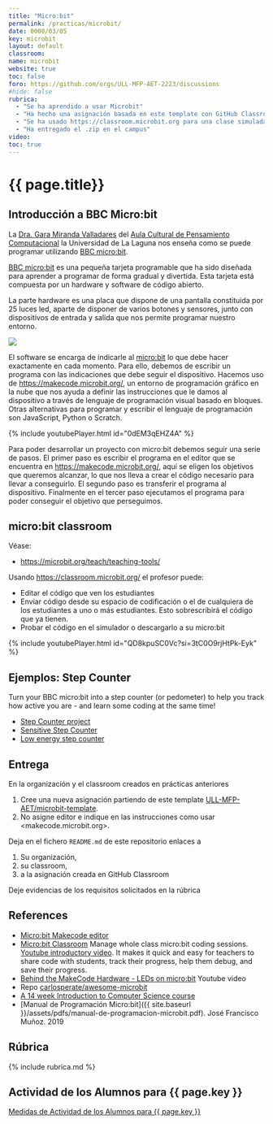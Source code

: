 ```yaml
---
title: "Micro:bit"
permalink: /practicas/microbit/
date: 0000/03/05
key: microbit
layout: default
classroom: 
name: microbit
website: true
toc: false
foro: https://github.com/orgs/ULL-MFP-AET-2223/discussions
#hide: false
rubrica:
  - "Se ha aprendido a usar Microbit"
  - "Ha hecho una asignación basada en este template con GitHub Classroom en la que el editor asociado es makecode.microbit.org"
  - "Se ha usado https://classroom.microbit.org para una clase simulada"
  - "Ha entregado el .zip en el campus"
video: 
toc: true
---
```



# {{ page.title}}

## Introducción a BBC Micro:bit

La [Dra. Gara Miranda Valladares](https://portalciencia.ull.es/investigadores/81584/detalle) del [Aula Cultural de Pensamiento Computacional](https://sites.google.com/a/ull.edu.es/pensamiento-computacional/) la Universidad de La Laguna nos enseña como se puede programar  utilizando [BBC micro:bit](https://microbit.org/).

[BBC micro:bit](https://microbit.org/) es una pequeña tarjeta programable que ha sido diseñada para aprender a programar de forma gradual y divertida. Esta tarjeta está compuesta por un hardware y software de código abierto.

La parte hardware es una placa que dispone de una pantalla constituida por 25 luces led, aparte de disponer de varios botones y sensores, junto con dispositivos de entrada y salida que nos permite programar nuestro entorno.

![](https://cdn.sanity.io/images/ajwvhvgo/production/4cfb4a0c22aa25164ba6f5f9cb4ae2d53cbf35ba-2577x1068.png?w=653&q=80&fit=max&auto=format)

El software se encarga de indicarle al [micro:bit](https://microbit.org/) lo que debe hacer exactamente en cada momento. Para ello, debemos de escribir un programa con las indicaciones que debe seguir el dispositivo. Hacemos uso de <https://makecode.microbit.org/>, un entorno de programación gráfico en la nube que nos ayuda a definir las instrucciones que le damos al dispositivo a través de lenguaje de programación visual basado en bloques. Otras alternativas para programar y escribir el lenguaje de programación son JavaScript, Python o Scratch.


{% include youtubePlayer.html id="0dEM3qEHZ4A" %}

Para poder desarrollar un proyecto con micro:bit debemos seguir una serie de pasos. El primer paso es escribir el programa en el editor que se encuentra en <https://makecode.microbit.org/>, aquí  se eligen los objetivos que queremos alcanzar, lo que nos lleva a crear el código necesario para llevar a conseguirlo. El segundo paso es transferir el programa al dispositivo. Finalmente en el tercer paso ejecutamos el programa para poder conseguir el objetivo que perseguimos.

## micro:bit classroom

Véase:

* <https://microbit.org/teach/teaching-tools/>

Usando <https://classroom.microbit.org/> el profesor puede:

- Editar el código que ven los estudiantes 
- Enviar código desde su espacio de codificación o el de cualquiera de los estudiantes a uno o más estudiantes. Esto sobrescribirá el código que ya tienen.
- Probar el código en el simulador o descargarlo a su micro:bit

{% include youtubePlayer.html id="QD8kpuSC0Vc?si=3tC0O9rjHtPk-Eyk" %}


## Ejemplos: Step Counter

Turn your BBC micro:bit into a step counter (or pedometer) to help you track how active you are - and learn some coding at the same time!

* [Step Counter project](https://microbit.org/projects/make-it-code-it/step-counter/)
* [Sensitive Step Counter](https://microbit.org/projects/make-it-code-it/sensitive-step-counter/)
* [Low energy step counter](https://microbit.org/projects/make-it-code-it/sensitive-step-counter/)


## Entrega

En la organización y el classroom creados en prácticas anteriores 

1. Cree una nueva asignación partiendo de este template [ULL-MFP-AET/microbit-template](https://github.com/ULL-MFP-AET/microbit-template).
2. No asigne editor e indique en las instrucciones como usar <makecode.microbit.org>. 

Deja en el fichero `README.md` de este repositorio enlaces a 

1. Su organización, 
2. su classroom, 
3. a la asignación creada en GitHub Classroom 

Deje evidencias de los requisitos solicitados en la rúbrica 

## References



* [Micro:bit Makecode editor](https://makecode.microbit.org/)
* [Micro:bit Classroom](https://classroom.microbit.org/) Manage whole class micro:bit coding sessions. [Youtube introductory video](https://youtu.be/QD8kpuSC0Vc?si=-bRF3my_S9IiTMCw). It makes it quick and easy for teachers to share code with students, track their progress, help them debug, and save their progress.
* [Behind the MakeCode Hardware - LEDs on micro:bit](https://youtu.be/qqBmvHD5bCw?si=LerCSQQv2BumHXhT) Youtube video
* Repo [carlosperate/awesome-microbit](https://github.com/carlosperate/awesome-microbit)
* [A 14 week Introduction to Computer Science course](https://makecode.microbit.org/courses/csintro)
* [Manual de Programación Micro:bit]({{ site.baseurl }}/assets/pdfs/manual-de-programacion-microbit.pdf). José Francisco Muñoz. 2019


## Rúbrica

{% include rubrica.md %}

## Actividad de los Alumnos para {{ page.key }}

<a href="{{ site.baseurl }}/assets/tareas/{{ page.key }}/activity.html" target="_blank">Medidas de Actividad de los Alumnos para {{ page.key }}</a>
